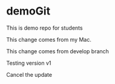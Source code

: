# demoGit
This is demo repo for students

This change comes from my Mac.

This change comes from develop branch

Testing version v1

Cancel the update
